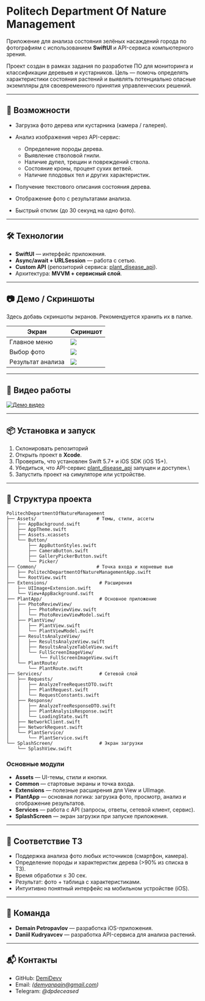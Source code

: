 # Politech Department Of Nature Management

Приложение для анализа состояния зелёных насаждений города по фотографиям с использованием **SwiftUI** и API-сервиса компьютерного зрения.

Проект создан в рамках задания по разработке ПО для мониторинга и классификации деревьев и кустарников. Цель — помочь определять характеристики состояния растений и выявлять потенциально опасные экземпляры для своевременного принятия управленческих решений.

---

## 🚀 Возможности

* Загрузка фото дерева или кустарника (камера / галерея).
* Анализ изображения через API-сервис:

  * Определение породы дерева.
  * Выявление стволовой гнили.
  * Наличие дупел, трещин и повреждений ствола.
  * Состояние кроны, процент сухих ветвей.
  * Наличие плодовых тел и других характеристик.
* Получение текстового описания состояния дерева.
* Отображение фото с результатами анализа.
* Быстрый отклик (до 30 секунд на одно фото).

---

## 🛠️ Технологии

* **SwiftUI** — интерфейс приложения.
* **Async/await + URLSession** — работа с сетью.
* **Custom API** (репозиторий сервиса: [plant_disease_api](https://github.com/kurorodev/plant_disease_api)).
* Архитектура: **MVVM + сервисный слой**.

---

## 📷 Демо / Скриншоты

Здесь добавь скриншоты экранов. Рекомендуется хранить их в папке.

| Экран             | Скриншот                         |
| ----------------- | -------------------------------- |
| Главное меню      | ![](docs/screenshots/main.png)   |
| Выбор фото        | ![](docs/screenshots/select.png) |
| Результат анализа | ![](docs/screenshots/result.png) |

---

## 🎥 Видео работы

[![Демо видео](docs/screenshots/video_preview.png)](https://youtu.be/xxx)

---

## 📦 Установка и запуск

1. Склонировать репозиторий
2. Открыть проект в **Xcode**.
3. Проверить, что установлен Swift 5.7+ и iOS SDK (iOS 15+).
4. Убедиться, что API-сервис [plant_disease_api](https://github.com/kurorodev/plant_disease_api) запущен и доступен.\
5. Запустить проект на симуляторе или устройстве.

---

## 📂 Структура проекта

```
PolitechDepartmentOfNatureManagement
├── Assets/                      # Темы, стили, ассеты
│   ├── AppBackground.swift
│   ├── AppTheme.swift
│   ├── Assets.xcassets
│   └── Button/
│       ├── AppButtonStyles.swift
│       ├── CameraButton.swift
│       ├── GalleryPickerButton.swift
│       └── Picker/
├── Common/                      # Точка входа и корневые вью
│   ├── PolitechDepartmentOfNatureManagementApp.swift
│   └── RootView.swift
├── Extensions/                   # Расширения
│   ├── UIImage+Extension.swift
│   └── View+AppBackground.swift
├── PlantApp/                     # Основное приложение
│   ├── PhotoReviewView/
│   │   ├── PhotoReviewView.swift
│   │   └── PhotoReviewViewModel.swift
│   ├── PlantView/
│   │   ├── PlantView.swift
│   │   └── PlantViewModel.swift
│   ├── ResultsAnalyzeView/
│   │   ├── ResultsAnalyzeView.swift
│   │   ├── ResultsAnalyzeTableView.swift
│   │   └── FullScreenImageView/
│   │       └── FullScreenImageView.swift
│   └── PlantRoute/
│       └── PlantRoute.swift
├── Services/                     # Сетевой слой
│   ├── Requests/
│   │   ├── AnalyzeTreeRequestDTO.swift
│   │   ├── PlantRequest.swift
│   │   └── RequestConstants.swift
│   ├── Response/
│   │   ├── AnalyzeTreeResponseDTO.swift
│   │   ├── PlantAnalysisResponse.swift
│   │   └── LoadingState.swift
│   ├── NetworkClient.swift
│   ├── NetworkRequest.swift
│   └── PlantService/
│       └── PlantService.swift
└── SplashScreen/                 # Экран загрузки
    └── SplashView.swift
```

### Основные модули

* **Assets** — UI-темы, стили и кнопки.
* **Common** — стартовые экраны и точка входа.
* **Extensions** — полезные расширения для View и UIImage.
* **PlantApp** — основная логика: загрузка фото, просмотр, анализ и отображение результатов.
* **Services** — работа с API (запросы, ответы, сетевой клиент, сервис).
* **SplashScreen** — экран загрузки при запуске приложения.

---

## 📑 Соответствие ТЗ

* Поддержка анализа фото любых источников (смартфон, камера).
* Определение породы и характеристик дерева (>90% из списка в ТЗ).
* Время обработки ≤ 30 сек.
* Результат: фото + таблица с характеристиками.
* Интуитивно понятный интерфейс на мобильном устройстве (iOS).

---

## 👥 Команда

* **Demain Petropavlov** — разработка iOS-приложения.
* **Daniil Kudryavcev** — разработка API-сервиса для анализа растений.

---

## 📬 Контакты

* GitHub: [DemiDevv](https://github.com/DemiDevv)
* Email: *(demyanpain@gmail.com)*
* Telegram: *@dpdeceased*

